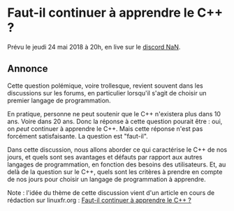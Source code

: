 
# Faut-il continuer à apprendre le C++ ?

Prévu le jeudi 24 mai 2018 à 20h, en live sur le [discord NaN](https://discordapp.com/invite/zcWp9sC).

## Annonce

Cette question polémique, voire trollesque, revient souvent dans les discussions sur les forums, en particulier lorsqu'il 
s'agit de choisir un premier langage de programmation.

En pratique, personne ne peut soutenir que le C++ n'existera plus dans 10 ans. Voire dans 20 ans.
Donc la réponse à cette question pourait être : oui, on *peut* continuer à apprendre le C++.
Mais cette réponse n'est pas forcément satisfaisante. La question est "faut-il". 

Dans cette discussion, nous allons aborder ce qui caractérise le C++ de nos jours, et quels sont
ses avantages et défauts par rapport aux autres langages de programmation, en fonction des besoins
des utilisateurs.
Et, au delà de la question sur le C++, quels sont les critères à prendre en compte de nos jours
pour choisir un langage de programmation à apprendre.

Note : l'idée du thème de cette discussion vient d'un article en cours de rédaction sur linuxfr.org :
[Faut-il continuer à apprendre le C++ ?](http://linuxfr.org/redaction/news/faut-il-continuer-a-apprendre-le-c)
